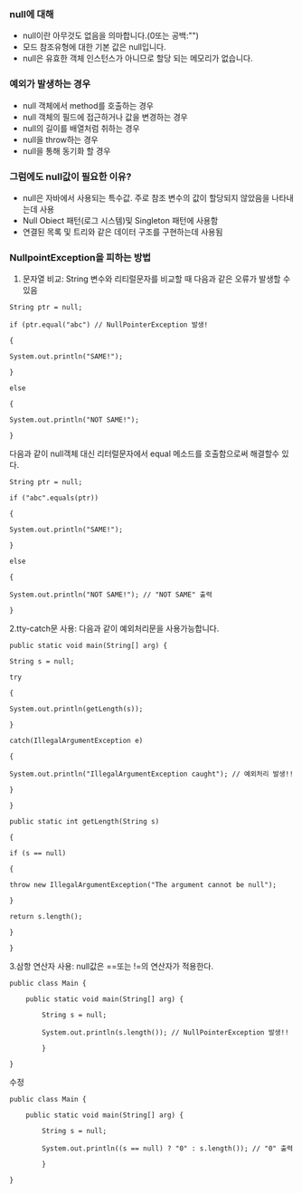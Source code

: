 ### null에  대해
* null이란 아무것도 없음을 의마합니다.(0또는 공백:"")
* 모드 참조유형에 대한 기본 값은 null입니다.
* null은 유효한 객체 인스턴스가 아니므로 할당 되는 메모리가 없습니다.

### 예외가 발생하는 경우
* null 객체에서 method를 호출하는 경우
* null 객체의 필드에 접근하거나 값을 변경하는 경우
* null의 길이를 배열처럼 취하는 경우
* null을 throw하는 경우
* null을 통해 동기화 할 경우

### 그럼에도 null값이 필요한 이유?
* null은 자바에서 사용되는 특수값. 주로 참조 변수의 값이 할당되지 않았음을 나타내는데 사용
* Null Obiect 패턴(로그 시스템)및 Singleton 패턴에 사용함
* 연결된 목록 및 트리와 같은 데이터 구조를 구현하는데 사용됨

### NullpointException을 피하는 방법
1. 문자열 비교: String 변수와 리티럴문자를 비교할 때 다음과 같은 오류가 발생할 수 있음
````
String ptr = null;

if (ptr.equal("abc") // NullPointerException 발생!

{

System.out.println("SAME!");

}

else

{

System.out.println("NOT SAME!");

}
````
다음과 같이 null객체 대신 리터럴문자에서 equal 메소드를 호출함으로써 해결할수 있다.
````
String ptr = null;

if ("abc".equals(ptr))

{

System.out.println("SAME!");

}

else

{

System.out.println("NOT SAME!"); // "NOT SAME" 출력

}
````
2.tty-catch문 사용: 다음과 같이 예외처리문을 사용가능합니다.
````
public static void main(String[] arg) {

String s = null; 

try

{ 

System.out.println(getLength(s)); 

} 

catch(IllegalArgumentException e) 

{ 

System.out.println("IllegalArgumentException caught"); // 예외처리 발생!!

} 

}

public static int getLength(String s) 

{ 

if (s == null) 

{

throw new IllegalArgumentException("The argument cannot be null");

}

return s.length(); 

} 

}
````
3.삼항 연산자 사용: null값은 ==또는 !=의 연산자가 적용한다.
````
public class Main {

	public static void main(String[] arg) {

		String s = null; 

		System.out.println(s.length()); // NullPointerException 발생!!

        } 

}
````
수정
````
public class Main {

	public static void main(String[] arg) {

		String s = null; 

		System.out.println((s == null) ? "0" : s.length()); // "0" 출력

        } 

}
````
